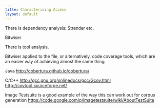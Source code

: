 ```yaml
---
title: Characterising Access
layout: default
---
```


There is dependency analysis: Strender etc.

Bitwiser

There is tool analysis.

Bitwiser applied to the file, or alternatively, code coverage tools, which are an easier way of achieving almost the same thing.

Java
http://cobertura.github.io/cobertura/

C/C++
http://gcc.gnu.org/onlinedocs/gcc/Gcov.html
http://covtool.sourceforge.net/

Image Testsuite is a good example of the way this can work out for corpus generation
https://code.google.com/p/imagetestsuite/wiki/AboutTestSuite